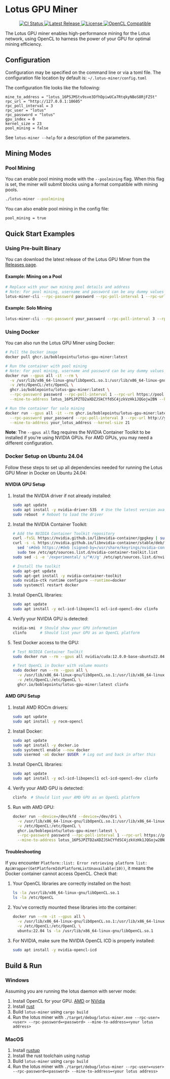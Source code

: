 <p align="center">
  <h1>Lotus GPU Miner</h1>
</p>

<p align="center">
  <a href="https://github.com/Boblepointu/lotusd/actions/workflows/lotus-main-ci.yml">
    <img src="https://github.com/Boblepointu/lotusd/actions/workflows/lotus-main-ci.yml/badge.svg?branch=master" alt="CI Status">
  </a>
  <a href="https://github.com/LotusiaStewardship/lotusd/releases/latest">
    <img src="https://img.shields.io/github/v/release/LotusiaStewardship/lotusd" alt="Latest Release">
  </a>
  <a href="../LICENSE">
    <img src="https://img.shields.io/github/license/LotusiaStewardship/lotusd" alt="License">
  </a>
  <a href="https://opencl.org">
    <img src="https://img.shields.io/badge/OpenCL-Compatible-brightgreen" alt="OpenCL Compatible">
  </a>
</p>

The Lotus GPU miner enables high-performance mining for the Lotus network, using OpenCL to harness the power of your GPU for optimal mining efficiency.

## Configuration

Configuration may be specified on the command line or via a toml file. 
The configuration file location by default is: `~/.lotus-miner/config.toml`

The configuration file looks like the following:

```
mine_to_address = "lotus_16PSJMStv9sve3DfhDpiwUCa7RtqkyNBoS8RjFZSt"
rpc_url = "http://127.0.0.1:10605"
rpc_poll_interval = 3
rpc_user = "lotus"
rpc_password = "lotus"
gpu_index = 0
kernel_size = 23
pool_mining = false
```

See `lotus-miner --help` for a description of the parameters.

## Mining Modes

### Pool Mining

You can enable pool mining mode with the `--poolmining` flag. When this flag is set, the miner will submit blocks using a format compatible with mining pools.

```bash
./lotus-miner --poolmining
```

You can also enable pool mining in the config file:

```
pool_mining = true
```

## Quick Start Examples

### Using Pre-built Binary

You can download the latest release of the Lotus GPU Miner from the [Releases page](https://github.com/LotusiaStewardship/lotusd/releases).

#### Example: Mining on a Pool

```bash
# Replace with your own mining pool details and address
# Note: For pool mining, username and password can be any dummy values
lotus-miner-cli --rpc-password password --rpc-poll-interval 1 --rpc-url https://pool.golden-flux.fr --rpc-user miner --mine-to-address lotus_16PSJPZTD2aXDZJSkCYfdSC4jzkVzHk1JQGojw2BN --kernel-size 21 --poolmining
```

#### Example: Solo Mining

```bash
lotus-miner-cli --rpc-password your_password --rpc-poll-interval 3 --rpc-url http://127.0.0.1:10604 --rpc-user your_username --mine-to-address your_lotus_address --kernel-size 21
```

### Using Docker

You can also run the Lotus GPU Miner using Docker:

```bash
# Pull the Docker image
docker pull ghcr.io/boblepointu/lotus-gpu-miner:latest

# Run the container with pool mining
# Note: For pool mining, username and password can be any dummy values
docker run --gpus all -it --rm \
  -v /usr/lib/x86_64-linux-gnu/libOpenCL.so.1:/usr/lib/x86_64-linux-gnu/libOpenCL.so.1 \
  -v /etc/OpenCL:/etc/OpenCL \
  ghcr.io/boblepointu/lotus-gpu-miner:latest \
  --rpc-password password --rpc-poll-interval 1 --rpc-url https://pool.golden-flux.fr --rpc-user miner \
  --mine-to-address lotus_16PSJPZTD2aXDZJSkCYfdSC4jzkVzHk1JQGojw2BN --kernel-size 21 --poolmining

# Run the container for solo mining
docker run --gpus all -it --rm ghcr.io/boblepointu/lotus-gpu-miner:latest \
  --rpc-password your_password --rpc-poll-interval 3 --rpc-url http://your_node_ip:10604 --rpc-user your_username \
  --mine-to-address your_lotus_address --kernel-size 21
```

**Note**: The `--gpus all` flag requires the NVIDIA Container Toolkit to be installed if you're using NVIDIA GPUs. For AMD GPUs, you may need a different configuration.

### Docker Setup on Ubuntu 24.04

Follow these steps to set up all dependencies needed for running the Lotus GPU Miner in Docker on Ubuntu 24.04:

#### NVIDIA GPU Setup

1. Install the NVIDIA driver if not already installed:
   ```bash
   sudo apt update
   sudo apt install -y nvidia-driver-535  # Use the latest version available
   sudo reboot  # Reboot to load the driver
   ```

2. Install the NVIDIA Container Toolkit:
   ```bash
   # Add the NVIDIA Container Toolkit repository
   curl -fsSL https://nvidia.github.io/libnvidia-container/gpgkey | sudo gpg --dearmor -o /usr/share/keyrings/nvidia-container-toolkit-keyring.gpg
   curl -s -L https://nvidia.github.io/libnvidia-container/stable/deb/nvidia-container-toolkit.list | \
     sed 's#deb https://#deb [signed-by=/usr/share/keyrings/nvidia-container-toolkit-keyring.gpg] https://#g' | \
     sudo tee /etc/apt/sources.list.d/nvidia-container-toolkit.list
   sudo sed -i -e '/experimental/ s/^#//g' /etc/apt/sources.list.d/nvidia-container-toolkit.list
   
   # Install the toolkit
   sudo apt-get update
   sudo apt-get install -y nvidia-container-toolkit
   sudo nvidia-ctk runtime configure --runtime=docker
   sudo systemctl restart docker
   ```

3. Install OpenCL libraries:
   ```bash
   sudo apt update
   sudo apt install -y ocl-icd-libopencl1 ocl-icd-opencl-dev clinfo
   ```

4. Verify your NVIDIA GPU is detected:
   ```bash
   nvidia-smi  # Should show your GPU information
   clinfo      # Should list your GPU as an OpenCL platform
   ```

5. Test Docker access to the GPU:
   ```bash
   # Test NVIDIA Container Toolkit
   sudo docker run --rm --gpus all nvidia/cuda:12.0.0-base-ubuntu22.04 nvidia-smi
   
   # Test OpenCL in Docker with volume mounts
   sudo docker run --rm --gpus all \
     -v /usr/lib/x86_64-linux-gnu/libOpenCL.so.1:/usr/lib/x86_64-linux-gnu/libOpenCL.so.1 \
     -v /etc/OpenCL:/etc/OpenCL \
     ghcr.io/boblepointu/lotus-gpu-miner:latest clinfo
   ```

#### AMD GPU Setup

1. Install AMD ROCm drivers:
   ```bash
   sudo apt update
   sudo apt install -y rocm-opencl
   ```

2. Install Docker:
   ```bash
   sudo apt update
   sudo apt install -y docker.io
   sudo systemctl enable --now docker
   sudo usermod -aG docker $USER  # Log out and back in after this
   ```

3. Install OpenCL libraries:
   ```bash
   sudo apt update
   sudo apt install -y ocl-icd-libopencl1 ocl-icd-opencl-dev clinfo
   ```

4. Verify your AMD GPU is detected:
   ```bash
   clinfo  # Should list your AMD GPU as an OpenCL platform
   ```

5. Run with AMD GPU:
   ```bash
   docker run --device=/dev/kfd --device=/dev/dri \
     -v /usr/lib/x86_64-linux-gnu/libOpenCL.so.1:/usr/lib/x86_64-linux-gnu/libOpenCL.so.1 \
     -v /etc/OpenCL:/etc/OpenCL \
     ghcr.io/boblepointu/lotus-gpu-miner:latest \
     --rpc-password password --rpc-poll-interval 1 --rpc-url https://pool.golden-flux.fr --rpc-user miner \
     --mine-to-address lotus_16PSJPZTD2aXDZJSkCYfdSC4jzkVzHk1JQGojw2BN --kernel-size 21 --poolmining
   ```

#### Troubleshooting

If you encounter `Platform::list: Error retrieving platform list: ApiWrapper(GetPlatformIdsPlatformListUnavailable(10))`, it means the Docker container cannot access OpenCL. Check that:

1. Your OpenCL libraries are correctly installed on the host:
   ```bash
   ls -la /usr/lib/x86_64-linux-gnu/libOpenCL.so.1
   ls -la /etc/OpenCL
   ```

2. You've correctly mounted these libraries into the container:
   ```bash
   docker run --rm -it --gpus all \
     -v /usr/lib/x86_64-linux-gnu/libOpenCL.so.1:/usr/lib/x86_64-linux-gnu/libOpenCL.so.1 \
     -v /etc/OpenCL:/etc/OpenCL \
     ubuntu:22.04 ls -la /usr/lib/x86_64-linux-gnu/libOpenCL.so.1
   ```

3. For NVIDIA, make sure the NVIDIA OpenCL ICD is properly installed:
   ```bash
   sudo apt install -y nvidia-opencl-icd
   ```

## Build & Run

### Windows

Assuming you are running the lotus daemon with server mode:

1. Install OpenCL for your GPU. [AMD](https://github.com/GPUOpen-LibrariesAndSDKs/OCL-SDK/releases/download/1.0/OCL_SDK_Light_AMD.exe) or [NVidia](https://developer.nvidia.com/cuda-downloads)
2. Install [rust](https://static.rust-lang.org/rustup/dist/x86_64-pc-windows-msvc/rustup-init.exe)
3. Build `lotus-miner` using `cargo build`
4. Run the lotus miner with `./target/debug/lotus-miner.exe --rpc-user=<user> --rpc-password=<password> --mine-to-address=<your lotus address>`

### MacOS

1. Install [rustup](https://rustup.rs/)
2. Install the rust toolchain using rustup
3. Build `lotus-miner` using `cargo build`
4. Run the lotus miner with `./target/debug/lotus-miner --rpc-user=<user> --rpc-password=<password> --mine-to-address=<your lotus address>`

